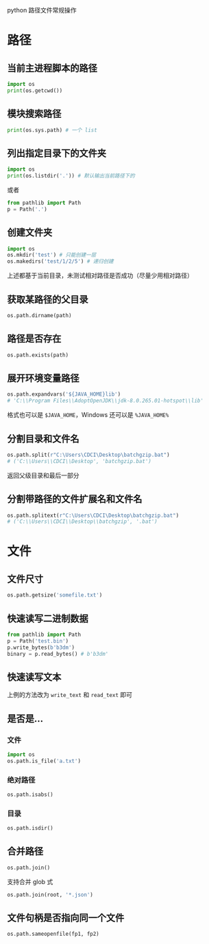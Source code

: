 python 路径文件常规操作

# 路径

## 当前主进程脚本的路径

``` python
import os
print(os.getcwd())
```

## 模块搜索路径

``` python
print(os.sys.path) # 一个 list
```

## 列出指定目录下的文件夹

``` python
import os
print(os.listdir('.')) # 默认输出当前路径下的
```

或者

``` python
from pathlib import Path
p = Path('.')
```

## 创建文件夹

``` python
import os
os.mkdir('test') # 只能创建一层
os.makedirs('test/1/2/5') # 递归创建
```

上述都基于当前目录，未测试相对路径是否成功（尽量少用相对路径）

## 获取某路径的父目录

```python
os.path.dirname(path)
```

## 路径是否存在

```python
os.path.exists(path)
```

## 展开环境变量路径

```python
os.path.expandvars('${JAVA_HOME}lib')
# 'C:\\Program Files\\AdoptOpenJDK\\jdk-8.0.265.01-hotspot\\lib'
```

格式也可以是 `$JAVA_HOME`，Windows 还可以是 `%JAVA_HOME%`

## 分割目录和文件名

``` python
os.path.split(r"C:\Users\CDCI\Desktop\batchgzip.bat")
# ('C:\\Users\\CDCI\\Desktop', 'batchgzip.bat')
```

返回父级目录和最后一部分

## 分割带路径的文件扩展名和文件名

```python
os.path.splitext(r"C:\Users\CDCI\Desktop\batchgzip.bat")
# ('C:\\Users\\CDCI\\Desktop\\batchgzip', '.bat')
```



# 文件

## 文件尺寸

``` python
os.path.getsize('somefile.txt')
```

## 快速读写二进制数据

``` python
from pathlib import Path
p = Path('test.bin')
p.write_bytes(b'b3dm')
binary = p.read_bytes() # b'b3dm'
```

## 快速读写文本

上例的方法改为 `write_text` 和 `read_text` 即可

## 是否是...

### 文件

``` python
import os
os.path.is_file('a.txt')
```

### 绝对路径

``` python
os.path.isabs()
```

### 目录

```python
os.path.isdir()
```

## 合并路径

``` python
os.path.join()
```

支持合并 glob 式

``` python
os.path.join(root, '*.json')
```

## 文件句柄是否指向同一个文件

``` python
os.path.sameopenfile(fp1, fp2)
```

